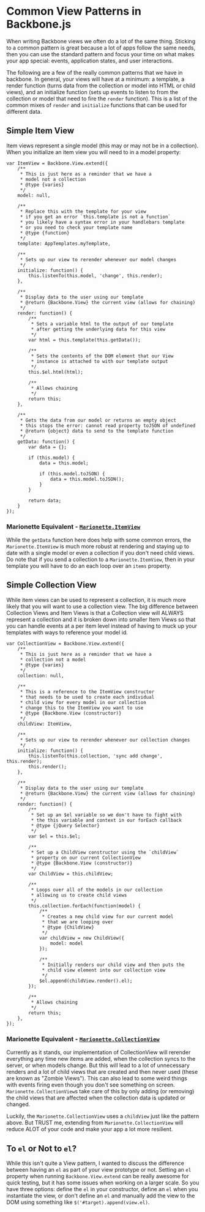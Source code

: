 # Common View Patterns in Backbone.js

When writing Backbone views we often do a lot of the same thing.
Sticking to a common pattern is great because a lot of apps follow the same needs, then you can use the standard pattern and focus your time on what makes your app special: events, application states, and user interactions.

The following are a few of the really common patterns that we have in backbone.
In general, your views will have at a minimum: a template, a render function (turns data from the collection or model into HTML or child views), and an initialize function (sets up events to listen to from the collection or model that need to fire the `render` function).
This is a list of the common mixes of `render` and `initialize` functions that can be used for different data.

## Simple Item View

Item views represent a single model (this may or may not be in a collection).
When you initialize an item view you will need to in a model property:

    var ItemView = Backbone.View.extend({
        /**
         * This is just here as a reminder that we have a
         * model not a collection
         * @type {varies}
         */
        model: null,

        /**
         * Replace this with the template for your view
         * if you get an error `this.template is not a function`
         * you likely have a syntax error in your handlebars template
         * or you need to check your template name
         * @type {function}
         */
        template: AppTemplates.myTemplate,

        /**
         * Sets up our view to rerender whenever our model changes
         */
        initialize: function() {
            this.listenTo(this.model, 'change', this.render);
        },

        /**
         * Display data to the user using our template
         * @return {Backbone.View} the current view (allows for chaining)
         */
        render: function() {
            /**
             * Sets a variable html to the output of our template 
             * after getting the underlying data for this view
             */
            var html = this.template(this.getData());

            /**
             * Sets the contents of the DOM element that our View
             * instance is attached to with our template output
             */
            this.$el.html(html);

            /**
             * Allows chaining
             */
            return this;
        },

        /**
         * Gets the data from our model or returns an empty object
         * this stops the error: cannot read property toJSON of undefined
         * @return {object} data to send to the template function
         */
        getData: function() {
            var data = {};

            if (this.model) {
                data = this.model;

                if (this.model.toJSON) {
                    data = this.model.toJSON();
                }
            }

            return data;
        }
    });

### Marionette Equivalent - [`Marionette.ItemView`](http://marionettejs.com/docs/v2.4.2/marionette.itemview.html)

While the `getData` function here does help with some common errors, the `Marionette.ItemView` is much more robust at rendering and staying up to date with a single model or even a collection if you don't need child views.
Do note that if you send a collection to a `Marionette.ItemView`, then in your template you will have to do an each loop over an `items` property.

## Simple Collection View

While item views can be used to represent a collection, it is much more likely that you will want to use a collection view.
The big difference between Collection Views and Item Views is that a Collection view will ALWAYS represent a collection and it is broken down into smaller Item Views so that you can handle events at a per item level instead of having to muck up your templates with ways to reference your model id.

    var CollectionView = Backbone.View.extend({
        /**
         * This is just here as a reminder that we have a
         * collection not a model
         * @type {varies}
         */
        collection: null,

        /**
         * This is a reference to the ItemView constructor
         * that needs to be used to create each individual
         * child view for every model in our collection
         * change this to the ItemView you want to use
         * @type {Backbone.View (constructor)}
         */
        childView: ItemView,

        /**
         * Sets up our view to rerender whenever our collection changes
         */
        initialize: function() {
            this.listenTo(this.collection, 'sync add change', this.render);
            this.render();
        },

        /**
         * Display data to the user using our template
         * @return {Backbone.View} the current view (allows for chaining)
         */
        render: function() {
            /**
             * Set up an $el variable so we don't have to fight with
             * the this variable and context in our forEach callback
             * @type {jQuery Selector}
             */
            var $el = this.$el;

            /**
             * Set up a ChildView constructor using the `childView`
             * property on our current CollectionView
             * @type {Backbone.View (constructor)}
             */
            var ChildView = this.childView;

            /**
             * Loops over all of the models in our collection
             * allowing us to create child views
             */
            this.collection.forEach(function(model) {
                /**
                 * Creates a new child view for our current model
                 * that we are looping over 
                 * @type {ChildView}
                 */
                var childView = new ChildView({
                    model: model
                });

                /**
                 * Initially renders our child view and then puts the
                 * child view element into our collection view
                 */
                $el.append(childView.render().el);
            });

            /**
             * Allows chaining
             */
            return this;
        },
    });

### Marionette Equivalent - [`Marionette.CollectionView`](http://marionettejs.com/docs/v2.4.2/marionette.collectionview.html)

Currently as it stands, our implementation of CollectionView will rerender everything any time new items are added, when the collection syncs to the server, or when models change.
But this will lead to a lot of unnecessary renders and a lot of child views that are created and then never used (these are known as "Zombie Views").
This can also lead to some weird things with events firing even though you don't see something on screen.
`Marionette.CollectionView`s take care of this by only adding (or removing) the child views that are affected when the collection data is updated or changed.

Luckily, the `Marionette.CollectionView` uses a `childView` just like the pattern above.
But TRUST me, extending from `Marionette.CollectionView` will reduce ALOT of your code and make your app a lot more resilient.

## To `el` or Not to `el`?

While this isn't quite a View pattern, I wanted to discuss the difference between having an `el` as part of your view prototype or not.
Setting an `el` property when running `Backbone.View.extend` can be really awesome for quick testing, but it has some issues when working on a larger scale.
So you have three options: define the `el` in your constructor, define an `el` when you instantiate the view, or don't define an `el` and manually add the view to the DOM using something like `$('#target).append(view.el)`.

